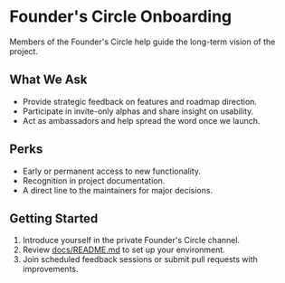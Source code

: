 # Founder's Circle Onboarding

Members of the Founder's Circle help guide the long-term vision of the project.

## What We Ask
- Provide strategic feedback on features and roadmap direction.
- Participate in invite-only alphas and share insight on usability.
- Act as ambassadors and help spread the word once we launch.

## Perks
- Early or permanent access to new functionality.
- Recognition in project documentation.
- A direct line to the maintainers for major decisions.

## Getting Started
1. Introduce yourself in the private Founder's Circle channel.
2. Review [docs/README.md](README.md) to set up your environment.
3. Join scheduled feedback sessions or submit pull requests with improvements.
